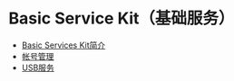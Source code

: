 # Basic Service Kit（基础服务）

- [Basic Services Kit简介](basic-services-kit-overview.md)
- [帐号管理](account/Readme-CN.md)
- [USB服务](usb/Readme-CN.md)
